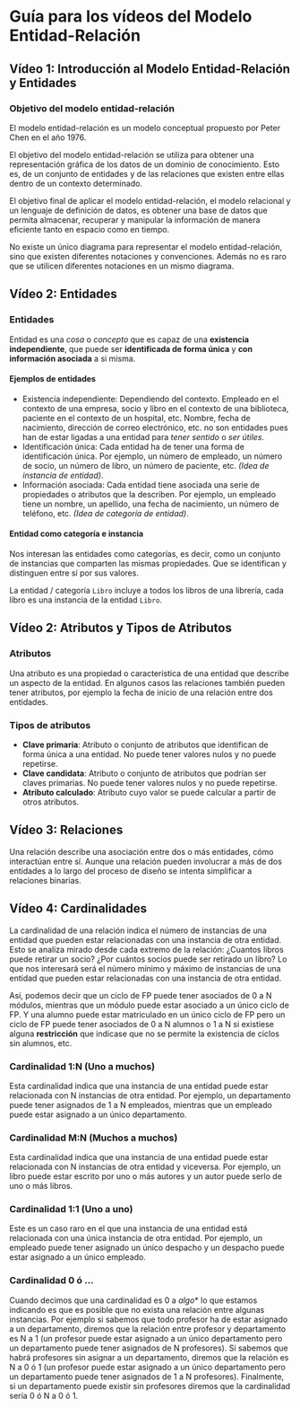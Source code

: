 # Guía para los vídeos del Modelo Entidad-Relación

## Vídeo 1: Introducción al Modelo Entidad-Relación y Entidades

### Objetivo del modelo entidad-relación

El modelo entidad-relación es un modelo conceptual propuesto por Peter Chen en el año 1976. 

El objetivo del modelo entidad-relación se utiliza para obtener una representación gráfica de los datos de un dominio de conocimiento. Esto es, de un conjunto de entidades y de las relaciones que existen entre ellas dentro de un contexto determinado.

El objetivo final de aplicar el modelo entidad-relación, el modelo relacional y un lenguaje de definición de datos, es obtener una base de datos que permita almacenar, recuperar y manipular la información de manera eficiente tanto en espacio como en tiempo.

No existe un único diagrama para representar el modelo entidad-relación, sino que existen diferentes notaciones y convenciones. Además no es raro que se utilicen diferentes notaciones en un mismo diagrama.

## Vídeo 2: Entidades

### Entidades

Entidad es una *cosa* o *concepto* que es capaz de una **existencia independiente**, que puede ser **identificada de forma única** y **con información asociada** a si misma.

#### Ejemplos de entidades

* Existencia independiente: Dependiendo del contexto. Empleado en el contexto de una empresa, socio y libro en el contexto de una biblioteca, paciente en el contexto de un hospital, etc. Nombre, fecha de nacimiento, dirección de correo electrónico, etc. no son entidades pues han de estar ligadas a una entidad para *tener sentido* o *ser útiles*.
* Identificación única: Cada entidad ha de tener una forma de identificación única. Por ejemplo, un número de empleado, un número de socio, un número de libro, un número de paciente, etc. *(Idea de instancia de entidad)*.
* Información asociada: Cada entidad tiene asociada una serie de propiedades o atributos que la describen. Por ejemplo, un empleado tiene un nombre, un apellido, una fecha de nacimiento, un número de teléfono, etc. *(Idea de categoría de entidad)*.

#### Entidad como categoría e instancia

Nos interesan las entidades como categorías, es decir, como un conjunto de instancias que comparten las mismas propiedades. Que se identifican y distinguen entre sí por sus valores.

La entidad / categoría `Libro` incluye a todos los libros de una librería, cada libro es una instancia de la entidad `Libro`.

## Vídeo 2: Atributos y Tipos de Atributos

### Atributos

Una atributo es una propiedad o característica de una entidad que describe un aspecto de la entidad. En algunos casos las relaciones también pueden tener atributos, por ejemplo la fecha de inicio de una relación entre dos entidades.

### Tipos de atributos

* **Clave primaria**: Atributo o conjunto de atributos que identifican de forma única a una entidad. No puede tener valores nulos y no puede repetirse.
* **Clave candidata**: Atributo o conjunto de atributos que podrían ser claves primarias. No puede tener valores nulos y no puede repetirse.
* **Atributo calculado**: Atributo cuyo valor se puede calcular a partir de otros atributos.

## Vídeo 3: Relaciones

Una relación describe una asociación entre dos o más entidades, cómo interactúan entre sí. Aunque una relación pueden involucrar a más de dos entidades a lo largo del proceso de diseño se intenta simplificar a relaciones binarias.

## Vídeo 4: Cardinalidades

La cardinalidad de una relación indica el número de instancias de una entidad que pueden estar relacionadas con una instancia de otra entidad. Esto se analiza mirado desde cada extremo de la relación: ¿Cuantos libros puede retirar un socio? ¿Por cuántos socios puede ser retirado un libro? Lo que nos interesará será el número mínimo y máximo de instancias de una entidad que pueden estar relacionadas con una instancia de otra entidad.

Así, podemos decir que un ciclo de FP puede tener asociados de 0 a N módulos, mientras que un módulo puede estar asociado a un único ciclo de FP. Y una alumno puede estar matriculado en un único ciclo de FP pero un ciclo de FP puede tener asociados de 0 a N alumnos o 1 a N si existiese alguna **restricción** que indicase que no se permite la existencia de ciclos sin alumnos, etc.

### Cardinalidad 1:N (Uno a muchos)

Esta cardinalidad indica que una instancia de una entidad puede estar relacionada con N instancias de otra entidad. Por ejemplo, un departamento puede tener asignados de 1 a N empleados, mientras que un empleado puede estar asignado a un único departamento.

### Cardinalidad M:N (Muchos a muchos)

Esta cardinalidad indica que una instancia de una entidad puede estar relacionada con N instancias de otra entidad y viceversa. Por ejemplo, un libro puede estar escrito por uno o más autores y un autor puede serlo de uno o más libros.

### Cardinalidad 1:1 (Uno a uno)

Este es un caso raro en el que una instancia de una entidad está relacionada con una única instancia de otra entidad. Por ejemplo, un empleado puede tener asignado un único despacho y un despacho puede estar asignado a un único empleado.

### Cardinalidad 0 ó ...

Cuando decimos que una cardinalidad es 0 a *algo** lo que estamos indicando es que es posible que no exista una relación entre algunas instancias. Por ejemplo si sabemos que todo profesor ha de estar asignado a un departamento, diremos que la relación entre profesor y departamento es N a 1 (un profesor puede estar asignado a un único departamento pero un departamento puede tener asignados de N profesores). Si sabemos que habrá profesores sin asignar a un departamento, diremos que la relación es N a 0 ó 1 (un profesor puede estar asignado a un único departamento pero un departamento puede tener asignados de 1 a N profesores). Finalmente, si un departamento puede existir sin profesores diremos que la cardinalidad sería 0 ó N a 0 ó 1.
